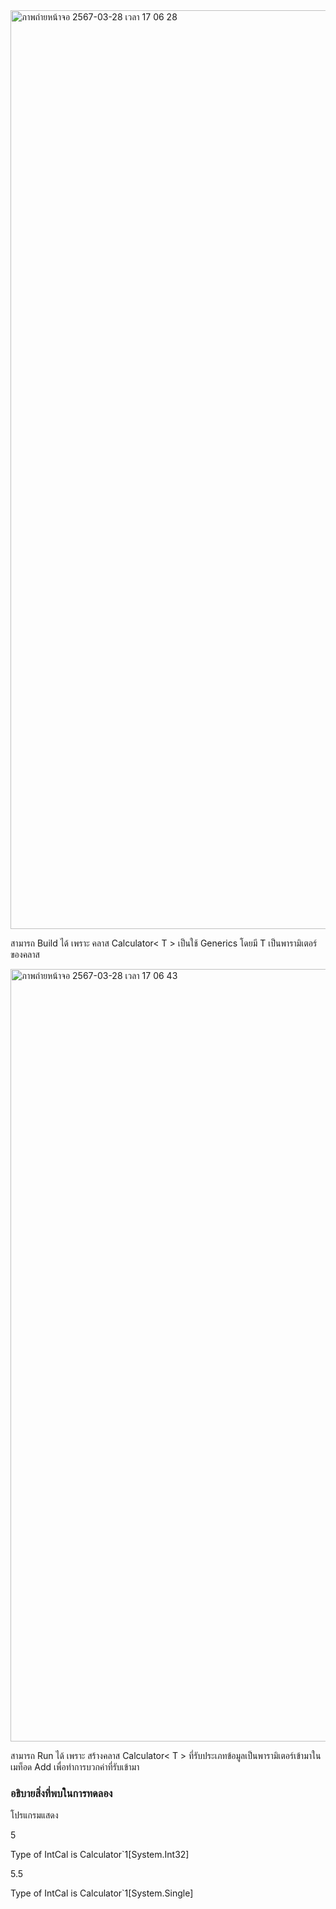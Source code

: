 <img width="1470" alt="ภาพถ่ายหน้าจอ 2567-03-28 เวลา 17 06 28" src="https://github.com/omelaweng/03376836-OOP-2566-Lab-14/assets/144561325/60f2dc01-368e-44ad-9eef-14e2fbc285dd">

สามารถ Build ได้ เพราะ คลาส Calculator< T > เป็นใช้ Generics โดยมี T เป็นพารามิเตอร์ของคลาส

<img width="1236" alt="ภาพถ่ายหน้าจอ 2567-03-28 เวลา 17 06 43" src="https://github.com/omelaweng/03376836-OOP-2566-Lab-14/assets/144561325/4940848f-dfdb-4d8f-9f26-9ed9fd1919f7">

สามารถ Run ได้ เพราะ สร้างคลาส Calculator< T > ที่รับประเภทข้อมูลเป็นพารามิเตอร์เข้ามาในเมท็อด Add เพื่อทำการบวกค่าที่รับเข้ามา

### อธิบายสิ่งที่พบในการทดลอง
โปรแกรมแสดง

5

Type of IntCal is Calculator`1[System.Int32]

5.5

Type of IntCal is Calculator`1[System.Single]
